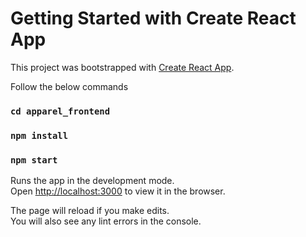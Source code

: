# Getting Started with Create React App

This project was bootstrapped with [Create React App](https://github.com/facebook/create-react-app).

Follow the below commands

### `cd apparel_frontend`

### `npm install`

### `npm start`

Runs the app in the development mode.\
Open [http://localhost:3000](http://localhost:3000) to view it in the browser.

The page will reload if you make edits.\
You will also see any lint errors in the console.

